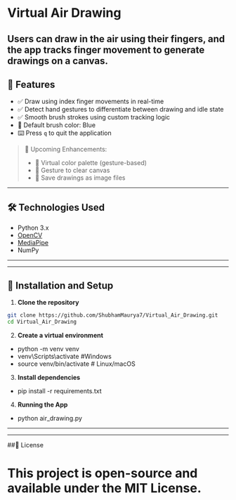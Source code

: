 # Virtual Air Drawing
Users can draw in the air using their fingers, and the app tracks finger movement to generate drawings on a canvas.
---

## 🎯 Features

- ✅ Draw using index finger movements in real-time
- ✅ Detect hand gestures to differentiate between drawing and idle state
- ✅ Smooth brush strokes using custom tracking logic
- 🔵 Default brush color: Blue
- ⌨️ Press `q` to quit the application

> 🚧 Upcoming Enhancements:
> - 🎨 Virtual color palette (gesture-based)
> - 🧹 Gesture to clear canvas
> - 💾 Save drawings as image files

---

## 🛠️ Technologies Used

- Python 3.x
- [OpenCV](https://opencv.org/)
- [MediaPipe](https://google.github.io/mediapipe/)
- NumPy

---

---

## 🚀 Installation and Setup

1. **Clone the repository**

```bash
git clone https://github.com/ShubhamMaurya7/Virtual_Air_Drawing.git
cd Virtual_Air_Drawing
```
2. **Create a virtual environment**
- python -m venv venv
- venv\Scripts\activate #Windows
- source venv/bin/activate  # Linux/macOS

3. **Install dependencies**
- pip install -r requirements.txt

4. **Running the App**
- python air_drawing.py

---
---

##📄 License
# This project is open-source and available under the MIT License.
